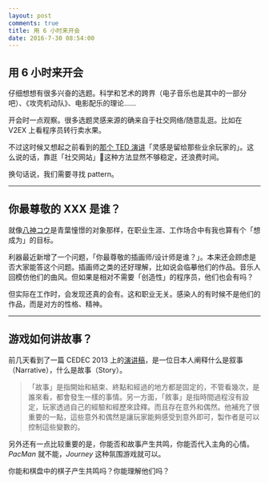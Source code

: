 ```yaml
---
layout: post
comments: true
title: 用 6 小时来开会
date: 2016-7-30 08:54:00
---
```


## 用 6 小时来开会

仔细想想有很多兴奋的选题。科学和艺术的跨界（电子音乐也是其中的一部分吧）、《攻壳机动队》、电影配乐的理论……

开会时一点观察。很多选题灵感来源的确来自于社交网络/随意乱逛。比如在 V2EX 上看程序员转行卖水果。

不过这时候又想起之前看到的[那个 TED 演讲](https://www.youtube.com/watch?v=PhruAkiBO5E)「灵感是留给那些业余玩家的」。这么说的话，靠逛「社交网站」这种方法显然不够稳定，还浪费时间。

换句话说，我们需要寻找 pattern。

------

## 你最尊敬的 XXX 是谁？

就像[八神コウ](https://zh.moegirl.org/%E5%85%AB%E7%A5%9E%E5%85%89(NEW_GAME!))是青葉憧憬的对象那样，在职业生涯、工作场合中有我也算有个「想成为」的目标。

利器最近新增了一个问题，「你最尊敬的插画师/设计师是谁？」。本来还会顾虑是否大家能答这个问题。插画师之类的还好理解，比如说会临摹他们的作品。音乐人回模仿他们的曲风。但如果是相对不需要「创造性」的程序员，他们也会有吗？

但实际在工作时，会发现还真的会有。这和职业无关。感染人的有时候不是他们的作品，而是对方的性格、精神。

-----

## 游戏如何讲故事？

前几天看到了一篇 CEDEC 2013 上的[演讲稿](http://forum.gamer.com.tw/Co.php?bsn=60001&sn=421596)，是一位日本人阐释什么是叙事（Narrative），什么是故事（Story）。

> 「故事」是指開始和結束、終點和經過的地方都是固定的，不管看幾次，是誰來看，都會發生一樣的事情。另一方面，「敘事」是指時間過程沒有設定，玩家透過自己的經驗和經歷來詮釋。而且存在意外和偶然。他補充了很重要的一點，這些意外和偶然是讓玩家能夠感受到意外即可，製作者是可以控制這些變數的。

另外还有一点比较重要的是，你能否和故事产生共鸣，你能否代入主角的心情。*PacMan* 就不能，*Journey* 这种氛围游戏就可以。

你能和棋盘中的棋子产生共鸣吗？你能理解他们吗？